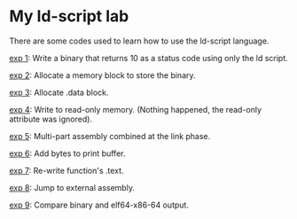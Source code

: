 # My ld-script lab
There are some codes used to learn how to use the ld-script language.

[exp 1](exp1): Write a binary that returns 10 as a status code using only the ld script.

[exp 2](exp2): Allocate a memory block to store the binary.

[exp 3](exp3): Allocate .data block.

[exp 4](exp4): Write to read-only memory. (Nothing happened, the read-only attribute was ignored).

[exp 5](exp5): Multi-part assembly combined at the link phase.

[exp 6](exp6): Add bytes to print buffer.

[exp 7](exp7): Re-write function's .text.

[exp 8](exp8): Jump to external assembly.

[exp 9](exp9): Compare binary and elf64-x86-64 output.
